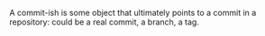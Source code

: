 A commit-ish is some object that ultimately points to a commit in a repository: could be a real commit, a branch, a tag.
